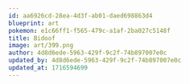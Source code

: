 ```yaml
---
id: aa6926cd-28ea-4d3f-ab01-daed698863d4
blueprint: art
pokemon: e1c66ff1-f565-479c-a1af-2ba027c5148f
title: Bidoof
image: art/399.png
author: 4d8d6ede-5963-429f-9c2f-74b897007e0c
updated_by: 4d8d6ede-5963-429f-9c2f-74b897007e0c
updated_at: 1716594699
---
```

